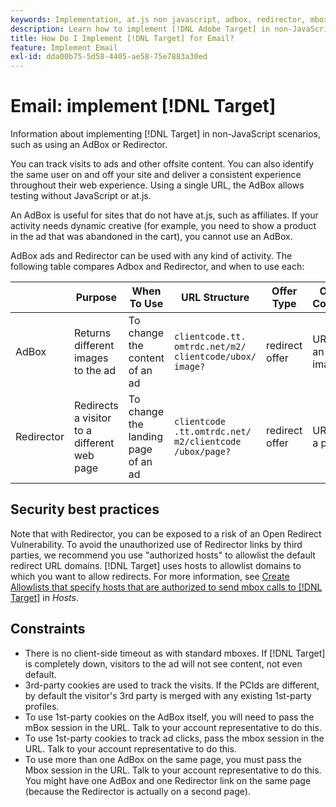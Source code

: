 ```yaml
---
keywords: Implementation, at.js non javascript, adbox, redirector, mbox
description: Learn how to implement [!DNL Adobe Target] in non-JavaScript scenarios, such as using an AdBox or Redirector.
title: How Do I Implement [!DNL Target] for Email?
feature: Implement Email
exl-id: dda00b75-5d58-4405-ae58-75e7883a30ed
---
```

# Email: implement [!DNL Target]

Information about implementing [!DNL Target] in non-JavaScript scenarios, such as using an AdBox or Redirector.

You can track visits to ads and other offsite content. You can also identify the same user on and off your site and deliver a consistent experience throughout their web experience. Using a single URL, the AdBox allows testing without JavaScript or at.js.

An AdBox is useful for sites that do not have at.js, such as affiliates. If your activity needs dynamic creative (for example, you need to show a product in the ad that was abandoned in the cart), you cannot use an AdBox.

AdBox ads and Redirector can be used with any kind of activity. The following table compares Adbox and Redirector, and when to use each:

| | Purpose | When To Use | URL Structure | Offer Type | Offer Content |
|--- |--- |--- |--- |--- |--- |
|AdBox|Returns different images to the ad|To change the content of an ad|`clientcode​.tt.​omtrdc​.net/​m2​/​clientcode/ubox/​image?`|redirect offer|URL for an image|
|Redirector|Redirects a visitor to a different web page|To change the landing page of an ad|`clientcode​.tt.omtrdc.net/​m2/clientcode​/ubox/page?`|redirect offer|URL for a page|

## Security best practices

Note that with Redirector, you can be exposed to a risk of an Open Redirect Vulnerability. To avoid the unauthorized use of Redirector links by third parties, we recommend you use "authorized hosts" to allowlist the default redirect URL domains. [!DNL Target] uses hosts to allowlist domains to which you want to allow redirects. For more information, see [Create Allowlists that specify hosts that are authorized to send mbox calls to [!DNL Target]](https://experienceleague.adobe.com/docs/target/using/administer/hosts.html#allowlist) in *Hosts*.

## Constraints

* There is no client-side timeout as with standard mboxes. If [!DNL Target] is completely down, visitors to the ad will not see content, not even default. 
* 3rd-party cookies are used to track the visits. If the PCIds are different, by default the visitor's 3rd party is merged with any existing 1st-party profiles. 
* To use 1st-party cookies on the AdBox itself, you will need to pass the mBox session in the URL. Talk to your account representative to do this. 
* To use 1st-party cookies to track ad clicks, pass the mbox session in the URL. Talk to your account representative to do this. 
* To use more than one AdBox on the same page, you must pass the Mbox session in the URL. Talk to your account representative to do this. You might have one AdBox and one Redirector link on the same page (because the Redirector is actually on a second page).
